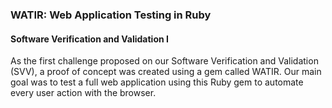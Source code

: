 ### WATIR: Web Application Testing in Ruby
#### Software Verification and Validation I

As the first challenge proposed on our Software Verification and Validation (SVV), a proof of concept was created using a gem called WATIR.
Our main goal was to test a full web application using this Ruby gem to automate every user action with the browser.
